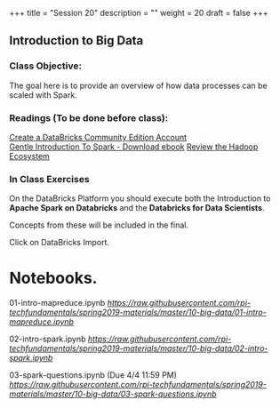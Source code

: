 +++
title = "Session 20"
description = ""
weight = 20
draft = false
+++

## Introduction to Big Data

### Class Objective:
The goal here is to provide an overview of how data processes can be scaled with Spark.

### Readings (To be done before class):
[Create a DataBricks Community Edition Account](https://accounts.cloud.databricks.com/registration.html#signup/community) <br>
[Gentle Introduction To Spark - Download ebook](http://go.databricks.com/gentle-intro-spark)
[Review the Hadoop Ecosystem](http://hadoop.apache.org)

### In Class Exercises
On the DataBricks Platform you should execute both the Introduction to **Apache Spark on Databricks** and the **Databricks for Data Scientists**.

Concepts from these will be included in the final.

Click on DataBricks Import.

# Notebooks. 

01-intro-mapreduce.ipynb
*https://raw.githubusercontent.com/rpi-techfundamentals/spring2019-materials/master/10-big-data/01-intro-mapreduce.ipynb*

02-intro-spark.ipynb
*https://raw.githubusercontent.com/rpi-techfundamentals/spring2019-materials/master/10-big-data/02-intro-spark.ipynb*

03-spark-questions.ipynb (Due 4/4 11:59 PM)
*https://raw.githubusercontent.com/rpi-techfundamentals/spring2019-materials/master/10-big-data/03-spark-questions.ipynb*
